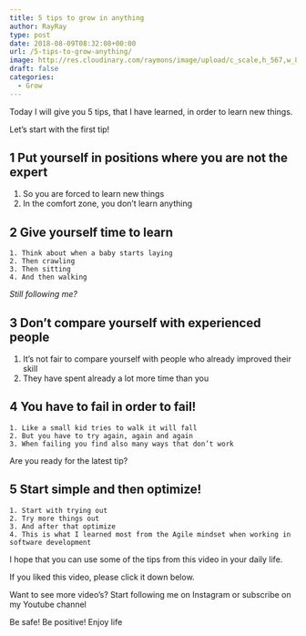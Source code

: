 ```yaml
---
title: 5 tips to grow in anything
author: RayRay
type: post
date: 2018-08-09T08:32:08+00:00
url: /5-tips-to-grow-anything/
image: http://res.cloudinary.com/raymons/image/upload/c_scale,h_567,w_850/v1535201277/byrayray/pietro-de-grandi-329892-unsplash
draft: false
categories:
  - Grow
---
```


Today I will give you 5 tips, that I have learned, in order to learn new things.

<!--more-->

Let’s start with the first tip!

## 1 Put yourself in positions where you are not the expert

1. So you are forced to learn new things
2. In the comfort zone, you don’t learn anything

## 2 Give yourself time to learn
    1. Think about when a baby starts laying
    2. Then crawling
    3. Then sitting
    4. And then walking

*Still following me?*

## 3 Don’t compare yourself with experienced people

1. It’s not fair to compare yourself with people who already improved their skill
2. They have spent already a lot more time than you

## 4 You have to fail in order to fail!
    1. Like a small kid tries to walk it will fall
    2. But you have to try again, again and again
    3. When failing you find also many ways that don’t work

Are you ready for the latest tip?

## 5 Start simple and then optimize!
    1. Start with trying out
    2. Try more things out
    3. And after that optimize
    4. This is what I learned most from the Agile mindset when working in software development

I hope that you can use some of the tips from this video in your daily life.

If you liked this video, please click it down below.

Want to see more video’s? Start following me on Instagram or subscribe on my Youtube channel

Be safe! Be positive! Enjoy life
